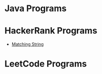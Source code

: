 # Java Programs

# HackerRank Programs

* [Matching String](src/main/java/org/learning/hackerrank/MatchingStrings.java)

# LeetCode Programs
